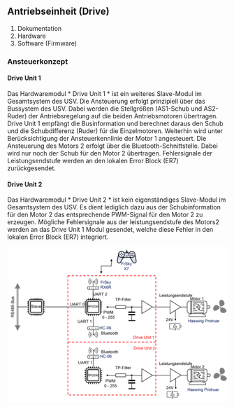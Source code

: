## Antriebseinheit (Drive)

1. Dokumentation
2. Hardware
3. Software (Firmware)


### Ansteuerkonzept

#### Drive Unit 1

Das Hardwaremodul * Drive Unit 1 * ist ein weiteres Slave-Modul im Gesamtsystem des USV. Die Ansteuerung erfolgt prinzipiell über das Bussystem des USV. Dabei werden die Stellgrößen (AS1-Schub und AS2-Ruder) der Antriebsregelung auf die beiden Antriebsmotoren übertragen. Drive Unit 1 empfängt die Businformation und berechnet daraus den Schub und die Schubdifferenz (Ruder) für die Einzelmotoren. Weiterhin wird unter Berücksichtigung der Ansteuerkennlinie der Motor 1 angesteuert.
Die Ansteuerung des Motors 2 erfolgt über die Bluetooth-Schnittstelle. Dabei wird nur noch der Schub für den Motor 2 übertragen. 
Fehlersignale der Leistungsendstufe werden an den lokalen Error Block (ER7) zurückgesendet.    

#### Drive Unit 2

Das Hardwaremodul * Drive Unit 2 * ist kein eigenständiges Slave-Modul im Gesamtsystem des USV. Es dient lediglich dazu aus der Schubinformation für den Motor 2 das entsprechende PWM-Signal für den Motor 2 zu erzeugen. Mögliche Fehlersignale aus der leistungsendstufe des Motors2 werden an das Drive Unit 1 Modul gesendet, welche diese Fehler in den lokalen Error Block (ER7) integriert.   


![Drive-Konzept](drive.png "Drive-Konzept")